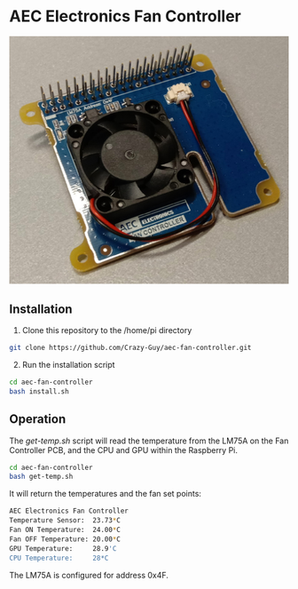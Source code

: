 # AEC Electronics Fan Controller

![image](fc.jpg)


## Installation

1) Clone this repository to the /home/pi directory
````bash
git clone https://github.com/Crazy-Guy/aec-fan-controller.git
````
2) Run the installation script
````bash
cd aec-fan-controller
bash install.sh
````

## Operation

The _get-temp.sh_ script will read the temperature from the LM75A on the Fan Controller PCB, and the CPU and GPU within the Raspberry Pi.

````bash
cd aec-fan-controller
bash get-temp.sh
````

It will return the temperatures and the fan set points:

````bash
AEC Electronics Fan Controller
Temperature Sensor:  23.73*C
Fan ON Temperature:  24.00*C
Fan OFF Temperature: 20.00*C
GPU Temperature:     28.9'C
CPU Temperature:     28*C
````

The LM75A is configured for address 0x4F.
